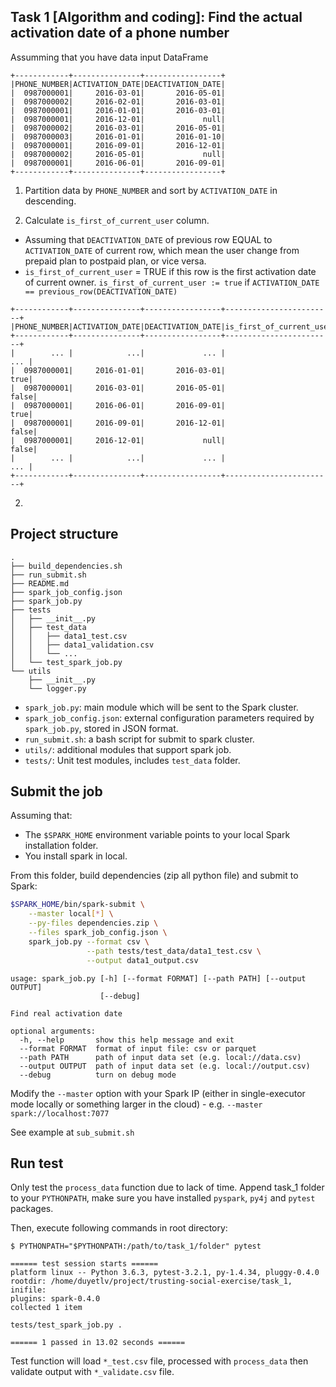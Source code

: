 ## Task 1 [Algorithm and coding]: Find the actual activation date of a phone number

Assumming that you have data input DataFrame

```
+------------+---------------+-----------------+
|PHONE_NUMBER|ACTIVATION_DATE|DEACTIVATION_DATE|
|  0987000001|     2016-03-01|       2016-05-01|
|  0987000002|     2016-02-01|       2016-03-01|
|  0987000001|     2016-01-01|       2016-03-01|
|  0987000001|     2016-12-01|             null|
|  0987000002|     2016-03-01|       2016-05-01|
|  0987000003|     2016-01-01|       2016-01-10|
|  0987000001|     2016-09-01|       2016-12-01|
|  0987000002|     2016-05-01|             null|
|  0987000001|     2016-06-01|       2016-09-01|
+------------+---------------+-----------------+
```

1. Partition data by `PHONE_NUMBER` and sort by `ACTIVATION_DATE` in descending. 

2. Calculate `is_first_of_current_user` column.

- Assuming that `DEACTIVATION_DATE` of previous row EQUAL to `ACTIVATION_DATE` of current row, which mean the user change from prepaid plan to postpaid plan, or vice versa.
- `is_first_of_current_user` = TRUE if this row is the first activation date of current owner.
  `is_first_of_current_user := true` if `ACTIVATION_DATE == previous_row(DEACTIVATION_DATE)` 


```
+------------+---------------+-----------------+------------------------+
|PHONE_NUMBER|ACTIVATION_DATE|DEACTIVATION_DATE|is_first_of_current_user|
+------------+---------------+-----------------+------------------------+
|        ... |            ...|             ... |                    ... |
|  0987000001|     2016-01-01|       2016-03-01|                    true|
|  0987000001|     2016-03-01|       2016-05-01|                   false|
|  0987000001|     2016-06-01|       2016-09-01|                    true|
|  0987000001|     2016-09-01|       2016-12-01|                   false|
|  0987000001|     2016-12-01|             null|                   false|
|        ... |            ...|             ... |                    ... |
+------------+---------------+-----------------+------------------------+
```

2. 

## Project structure

```
.
├── build_dependencies.sh
├── run_submit.sh
├── README.md
├── spark_job_config.json
├── spark_job.py
├── tests
│   ├── __init__.py
│   ├── test_data
│   │   ├── data1_test.csv
│   │   ├── data1_validation.csv
│   │   └── ...
│   └── test_spark_job.py
└── utils
    ├── __init__.py
    └── logger.py
```

- `spark_job.py`: main module which will be sent to the Spark cluster.
- `spark_job_config.json`: external configuration parameters required by `spark_job.py`, stored in JSON format.
- `run_submit.sh`: a bash script for submit to spark cluster.
- `utils/`: additional modules that support spark job.
- `tests/`: Unit test modules, includes `test_data` folder.

## Submit the job 

Assuming that:

- The `$SPARK_HOME` environment variable points to your local Spark installation folder.
- You install spark in local.

From this folder, build dependencies (zip all python file) and submit to Spark:

```sh
$SPARK_HOME/bin/spark-submit \
    --master local[*] \
    --py-files dependencies.zip \
    --files spark_job_config.json \
    spark_job.py --format csv \
                 --path tests/test_data/data1_test.csv \
                 --output data1_output.csv

```

```
usage: spark_job.py [-h] [--format FORMAT] [--path PATH] [--output OUTPUT]
                    [--debug]

Find real activation date

optional arguments:
  -h, --help       show this help message and exit
  --format FORMAT  format of input file: csv or parquet
  --path PATH      path of input data set (e.g. local://data.csv)
  --output OUTPUT  path of input data set (e.g. local://output.csv)
  --debug          turn on debug mode
```

Modify the `--master` option with your Spark IP (either in single-executor mode locally or something larger in the cloud) - e.g. `--master spark://localhost:7077`

See example at `sub_submit.sh`

## Run test
Only test the `process_data` function due to lack of time. Append task_1 folder to your `PYTHONPATH`, make sure you have installed `pyspark`, `py4j` and `pytest` packages.

Then, execute following commands in root directory:
```
$ PYTHONPATH="$PYTHONPATH:/path/to/task_1/folder" pytest

====== test session starts ======
platform linux -- Python 3.6.3, pytest-3.2.1, py-1.4.34, pluggy-0.4.0
rootdir: /home/duyetlv/project/trusting-social-exercise/task_1, inifile:
plugins: spark-0.4.0
collected 1 item                                                                        

tests/test_spark_job.py .

====== 1 passed in 13.02 seconds ======
```

Test function will load `*_test.csv` file, processed with `process_data` then validate output with `*_validate.csv` file.

